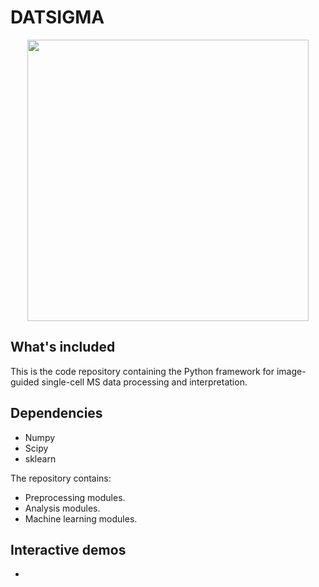 # DATSIGMA

<p align="center">
  <img src="https://github.com/richardxie1119/DATSIGMA/blob/main/DATSIGMA_logo.png" /width="450"> 
</p>

## What's included
This is the code repository containing the Python framework for image-guided single-cell MS data processing and interpretation.

## Dependencies
- Numpy
- Scipy
- sklearn

The repository contains:
- Preprocessing modules.
- Analysis modules.
- Machine learning modules.

## Interactive demos
- 
